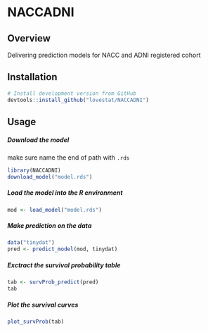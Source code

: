 # NACCADNI

## Overview

Delivering prediction models for NACC and ADNI registered cohort

## Installation

``` r
# Install development version from GitHub
devtools::install_github("lovestat/NACCADNI")
```

</div>

## Usage

##### Download the model

make sure name the end of path with `.rds`

``` r
library(NACCADNI)
download_model("model.rds")
```

##### Load the model into the R environment

``` r
mod <- load_model("model.rds")
```

##### Make prediction on the data

``` r
data("tinydat")
pred <- predict_model(mod, tinydat)
```


##### Exctract the survival probability table  

``` r
tab <- survProb_predict(pred)
tab
```

##### Plot the survival curves 

``` r
plot_survProb(tab)
```
